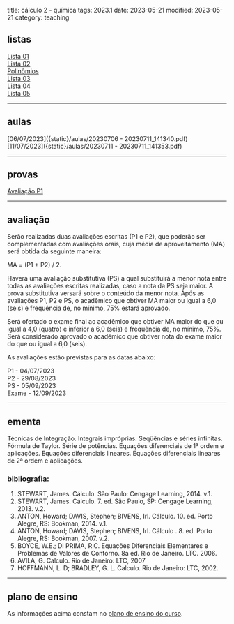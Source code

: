 title: cálculo 2 - química
tags: 2023.1
date: 2023-05-21
modified: 2023-05-21
category: teaching
## listas

[Lista 01]({static}/listas/calculo2-01.pdf)  
[Lista 02]({static}/listas/calculo2-02.pdf)  
[Polinômios]({static}/listas/calculo2-polinomios.pdf)  
[Lista 03]({static}/listas/calculo2-03.pdf)  
[Lista 04]({static}/listas/calculo2-04.pdf)  
[Lista 05]({static}/listas/calculo2-05.pdf)  

---

## aulas

[06/07/2023]({static}/aulas/20230706 - 20230711_141340.pdf)  
[11/07/2023]({static}/aulas/20230711 - 20230711_141353.pdf)  

---

## provas

[Avaliação P1]({static}/provas/2023-1-calculo2-quimica-p1.pdf)  

---

## avaliação

Serão realizadas duas avaliações escritas (P1 e P2), que poderão ser
complementadas com avaliações orais, cuja média de aproveitamento (MA) será
obtida da seguinte maneira:

MA = (P1 + P2) / 2.

Haverá uma avaliação substitutiva (PS) a qual substituirá a menor nota entre
todas as avaliações escritas realizadas, caso a nota da PS seja maior. A prova
substitutiva versará sobre o conteúdo da menor nota. Após as avaliações P1, P2
e PS, o acadêmico que obtiver MA maior ou igual a 6,0 (seis) e frequência
de, no mínimo, 75% estará aprovado.

Será ofertado o exame final ao acadêmico que obtiver MA maior do que ou igual a
4,0 (quatro) e inferior a 6,0 (seis) e frequência de, no mínimo, 75%. Será
considerado aprovado o acadêmico que obtiver nota do exame maior do que ou
igual a 6,0 (seis).

As avaliações estão previstas para as datas abaixo:

P1 - 04/07/2023  
P2 - 29/08/2023  
PS - 05/09/2023  
Exame - 12/09/2023

---

## ementa
Técnicas de Integração. Integrais impróprias. Seqüências e séries infinitas.
Fórmula de Taylor.  Série de potências. Equações diferenciais de 1ª ordem e
aplicações. Equações diferenciais lineares.  Equações diferenciais lineares de
2ª ordem e aplicações.

### bibliografia:  
1. STEWART, James. Cálculo. São Paulo: Cengage Learning, 2014. v.1.
1. STEWART, James. Cálculo. 7. ed. São Paulo, SP: Cengage Learning, 2013. v.2.
3. ANTON, Howard; DAVIS, Stephen; BIVENS, Irl. Cálculo. 10. ed. Porto Alegre,
   RS: Bookman, 2014. v.1.
3. ANTON, Howard; DAVIS, Stephen; BIVENS, Irl. Cálculo . 8. ed. Porto Alegre,
   RS: Bookman, 2007. v.2.
4. BOYCE, W.E.; DI PRIMA, R.C. Equações Diferenciais Elementares e Problemas de
   Valores de Contorno. 8a ed. Rio de Janeiro. LTC. 2006.
5. AVILA, G. Calculo. Rio de Janeiro: LTC, 2007
7. HOFFMANN, L. D; BRADLEY, G. L. Calculo. Rio de Janeiro: LTC, 2002.

---

## plano de ensino
As informações acima constam no [plano de ensino do
curso]({static}/planos/2023-1-calculo2-quimica.pdf).
